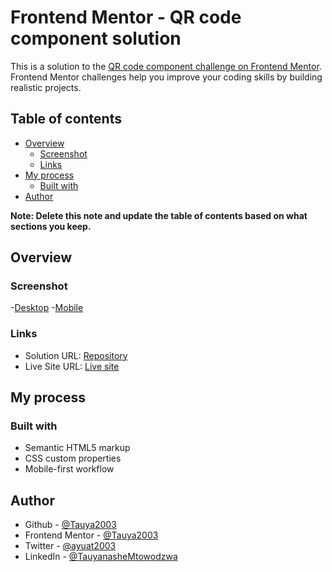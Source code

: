 # Frontend Mentor - QR code component solution

This is a solution to the [QR code component challenge on Frontend Mentor](https://www.frontendmentor.io/challenges/qr-code-component-iux_sIO_H). Frontend Mentor challenges help you improve your coding skills by building realistic projects. 

## Table of contents

- [Overview](#overview)
  - [Screenshot](#screenshot)
  - [Links](#links)
- [My process](#my-process)
  - [Built with](#built-with)
- [Author](#author)

**Note: Delete this note and update the table of contents based on what sections you keep.**

## Overview

### Screenshot

-[Desktop](./images/screenshot-desktop.png)
-[Mobile](./images/screenshot-mobile.jpg)


### Links

- Solution URL: [Repository](https://github.com/Tauya2003/QR-Code-FM-)
- Live Site URL: [Live site](https://tauya2003.github.io/QR-Code-FM-/)

## My process

### Built with

- Semantic HTML5 markup
- CSS custom properties
- Mobile-first workflow


## Author

- Github - [@Tauya2003](https://github.com/Tauya2003)
- Frontend Mentor - [@Tauya2003](https://www.frontendmentor.io/profile/Tauya2003)
- Twitter - [@ayuat2003](https://www.twitter.com/ayuat2003)
- LinkedIn - [@TauyanasheMtowodzwa](https://www.linkedin.com/in/tauyanashe-mtowodzwa-0ab98a218/)

